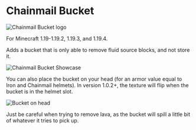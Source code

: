 # Chainmail Bucket

![Chainmail Bucket logo](https://user-images.githubusercontent.com/57331134/210295275-d22bbd47-3b9b-4d2f-b7e6-3f5c00f118be.png)

For Minecraft 1.19-1.19.2, 1.19.3, and 1.19.4.

Adds a bucket that is only able to remove fluid source blocks, and not store it.

![Chainmail Bucket Showcase](https://user-images.githubusercontent.com/57331134/210295244-d4990e8f-1a3c-42cc-959f-3d9b6ffe15db.gif)

You can also place the bucket on your head (for an armor value equal to Iron and Chainmail helmets). In version 1.0.2+, the texture will flip when the bucket is in the helmet slot.

![Bucket on head](https://github.com/Andrew6rant/Chainmail-Bucket/assets/57331134/4ac0c29c-694c-463d-85d3-de39f2dbd1e6)

Just be careful when trying to remove lava, as the bucket will spill a little bit of whatever it tries to pick up.
